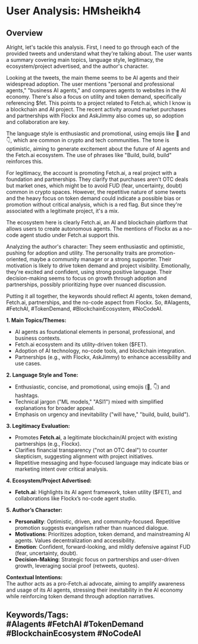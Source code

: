 # User Analysis: HMsheikh4

## Overview

<think>
Alright, let's tackle this analysis. First, I need to go through each of the provided tweets and understand what they're talking about. The user wants a summary covering main topics, language style, legitimacy, the ecosystem/project advertised, and the author's character.

Looking at the tweets, the main theme seems to be AI agents and their widespread adoption. The user mentions "personal and professional agents," "business AI agents," and compares agents to websites in the AI economy. There's also a focus on utility and token demand, specifically referencing $fet. This points to a project related to Fetch.ai, which I know is a blockchain and AI project. The recent activity around market purchases and partnerships with Flockx and AskJimmy also comes up, so adoption and collaboration are key.

The language style is enthusiastic and promotional, using emojis like 🚀 and 👇, which are common in crypto and tech communities. The tone is optimistic, aiming to generate excitement about the future of AI agents and the Fetch.ai ecosystem. The use of phrases like "Build, build, build" reinforces this.

For legitimacy, the account is promoting Fetch.ai, a real project with a foundation and partnerships. They clarify that purchases aren't OTC deals but market ones, which might be to avoid FUD (fear, uncertainty, doubt) common in crypto spaces. However, the repetitive nature of some tweets and the heavy focus on token demand could indicate a possible bias or promotion without critical analysis, which is a red flag. But since they're associated with a legitimate project, it's a mix.

The ecosystem here is clearly Fetch.ai, an AI and blockchain platform that allows users to create autonomous agents. The mentions of Flockx as a no-code agent studio under Fetch.ai support this.

Analyzing the author's character: They seem enthusiastic and optimistic, pushing for adoption and utility. The personality traits are promotion-oriented, maybe a community manager or a strong supporter. Their motivation is likely to drive token demand and project visibility. Emotionally, they're excited and confident, using strong positive language. Their decision-making seems to focus on growth through adoption and partnerships, possibly prioritizing hype over nuanced discussion.

Putting it all together, the keywords should reflect AI agents, token demand, Fetch.ai, partnerships, and the no-code aspect from Flockx. So, #AIagents, #FetchAI, #TokenDemand, #BlockchainEcosystem, #NoCodeAI.
</think>

**1. Main Topics/Themes:**  
- AI agents as foundational elements in personal, professional, and business contexts.  
- Fetch.ai ecosystem and its utility-driven token ($FET).  
- Adoption of AI technology, no-code tools, and blockchain integration.  
- Partnerships (e.g., with Flockx, AskJimmy) to enhance accessibility and use cases.  

**2. Language Style and Tone:**  
- Enthusiastic, concise, and promotional, using emojis (🚀, 👇) and hashtags.  
- Technical jargon ("ML models," "ASI1") mixed with simplified explanations for broader appeal.  
- Emphasis on urgency and inevitability ("will have," "build, build, build").  

**3. Legitimacy Evaluation:**  
- Promotes **Fetch.ai**, a legitimate blockchain/AI project with existing partnerships (e.g., Flockx).  
- Clarifies financial transparency ("not an OTC deal") to counter skepticism, suggesting alignment with project initiatives.  
- Repetitive messaging and hype-focused language may indicate bias or marketing intent over critical analysis.  

**4. Ecosystem/Project Advertised:**  
- **Fetch.ai**: Highlights its AI agent framework, token utility ($FET), and collaborations like Flockx’s no-code agent studio.  

**5. Author’s Character:**  
- **Personality**: Optimistic, driven, and community-focused. Repetitive promotion suggests evangelism rather than nuanced dialogue.  
- **Motivations**: Prioritizes adoption, token demand, and mainstreaming AI agents. Values decentralization and accessibility.  
- **Emotion**: Confident, forward-looking, and mildly defensive against FUD (fear, uncertainty, doubt).  
- **Decision-Making**: Strategic focus on partnerships and user-driven growth, leveraging social proof (retweets, quotes).  

**Contextual Intentions:**  
The author acts as a pro-Fetch.ai advocate, aiming to amplify awareness and usage of its AI agents, stressing their inevitability in the AI economy while reinforcing token demand through adoption narratives.  

**Keywords/Tags:**  
#AIagents #FetchAI #TokenDemand #BlockchainEcosystem #NoCodeAI
---
